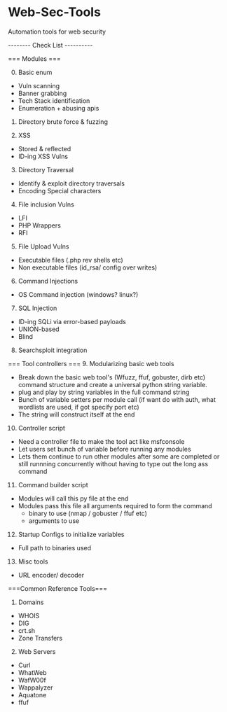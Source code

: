 # Web-Sec-Tools
Automation tools for web security







-------- Check List ----------

=== Modules ===



0. Basic enum
- Vuln scanning
- Banner grabbing
- Tech Stack identification
- Enumeration + abusing apis

1. Directory brute force & fuzzing

2. XSS 
 - Stored & reflected
 - ID-ing XSS Vulns

3. Directory Traversal
 - Identify & exploit directory traversals
 - Encoding Special characters
 
4. File inclusion Vulns
 - LFI
 - PHP Wrappers
 - RFI

5. File Upload Vulns
 - Executable files (.php rev shells etc)
 - Non executable files (id_rsa/ config over writes)

6. Command Injections
 - OS Command injection (windows? linux?)
 
7. SQL Injection
  - ID-ing SQLi via error-based payloads
  - UNION-based
  - Blind

8. Searchsploit integration


=== Tool controllers ===
9. Modularizing basic web tools
- Break down the basic web tool's (Wfuzz, ffuf, gobuster, dirb etc) command structure and create a universal python string variable. 
- plug and play by string variables in the full command string 
- Bunch of variable setters per module call (if want do with auth, what wordlists are used, if got specify port etc)
- The string will construct itself at the end

10. Controller script
- Need a controller file to make the tool act like msfconsole
- Let users set bunch of variable before running any modules
- Lets them continue to run other modules after some are completed or still runnning concurrently without having to type out the long ass command

11. Command builder script
- Modules will call this py file at the end
- Modules pass this file all arguments required to form the command
  - binary to use (nmap / gobuster / ffuf etc)
  - arguments to use

12. Startup Configs to initialize variables
- Full path to binaries used

13. Misc tools
- URL encoder/ decoder


===Common Reference Tools===
1. Domains
  - WHOIS
  - DIG
  - crt.sh
  - Zone Transfers
 
2. Web Servers
  - Curl
  - WhatWeb
  - WafW00f
  - Wappalyzer
  - Aquatone
  - ffuf

